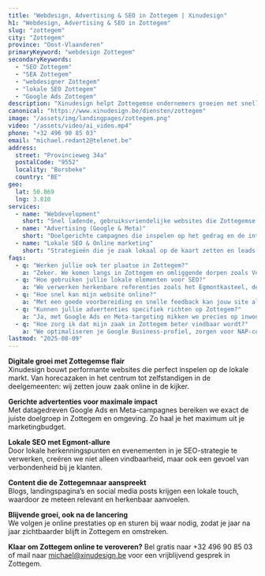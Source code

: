 ```yaml
---
title: "Webdesign, Advertising & SEO in Zottegem | Xinudesign"
h1: "Webdesign, Advertising & SEO in Zottegem"
slug: "zottegem"
city: "Zottegem"
province: "Oost-Vlaanderen"
primaryKeyword: "webdesign Zottegem"
secondaryKeywords:
  - "SEO Zottegem"
  - "SEA Zottegem"
  - "webdesigner Zottegem"
  - "lokale SEO Zottegem"
  - "Google Ads Zottegem"
description: "Xinudesign helpt Zottegemse ondernemers groeien met snelle websites, gerichte advertenties en lokale SEO die inspeelt op de troeven van de Egmontstad."
canonical: "https://www.xinudesign.be/diensten/zottegem"
image: "/assets/img/landingpages/zottegem.png"
video: "/assets/video/ai_video.mp4"
phone: "+32 496 90 85 03"
email: "michael.redant2@telenet.be"
address:
  street: "Provincieweg 34a"
  postalCode: "9552"
  locality: "Borsbeke"
  country: "BE"
geo:
  lat: 50.869
  lng: 3.810
services:
  - name: "Webdevelopment"
    short: "Snel ladende, gebruiksvriendelijke websites die Zottegemse klanten overtuigen."
  - name: "Advertising (Google & Meta)"
    short: "Doelgerichte campagnes die inspelen op het gedrag en de interesses van Zottegemnaars."
  - name: "Lokale SEO & Online marketing"
    short: "Strategieën die je zaak lokaal op de kaart zetten en leads genereren."
faqs:
  - q: "Werken jullie ook ter plaatse in Zottegem?"
    a: "Zeker. We komen langs in Zottegem en omliggende dorpen zoals Velzeke, Strijpen, Godveerdegem en Erwetegem."
  - q: "Hoe gebruiken jullie lokale elementen voor SEO?"
    a: "We verwerken herkenbare referenties zoals het Egmontkasteel, de Markt, de jaarlijkse Egmontfeesten en het wielererfgoed in je content."
  - q: "Hoe snel kan mijn website online?"
    a: "Met een goede voorbereiding en snelle feedback kan jouw site al binnen 2 tot 4 weken live staan."
  - q: "Kunnen jullie advertenties specifiek richten op Zottegem?"
    a: "Ja, met Google Ads en Meta-targeting mikken we precies op inwoners van Zottegem en de regio."
  - q: "Hoe zorg ik dat mijn zaak in Zottegem beter vindbaar wordt?"
    a: "We optimaliseren je Google Business-profiel, zorgen voor NAP-consistentie, bouwen lokale backlinks en gebruiken trefwoorden zoals 'webdesigner Zottegem'."
lastmod: "2025-08-09"
---
```


**Digitale groei met Zottegemse flair**  
Xinudesign bouwt performante websites die perfect inspelen op de lokale markt. Van horecazaken in het centrum tot zelfstandigen in de deelgemeenten: wij zetten jouw zaak online in de kijker.

**Gerichte advertenties voor maximale impact**  
Met datagedreven Google Ads en Meta-campagnes bereiken we exact de juiste doelgroep in Zottegem en omgeving. Zo haal je het maximum uit je marketingbudget.

**Lokale SEO met Egmont-allure**  
Door lokale herkenningspunten en evenementen in je SEO-strategie te verwerken, creëren we niet alleen vindbaarheid, maar ook een gevoel van verbondenheid bij je klanten.

**Content die de Zottegemnaar aanspreekt**  
Blogs, landingspagina’s en social media posts krijgen een lokale touch, waardoor ze meteen relevant en herkenbaar aanvoelen.

**Blijvende groei, ook na de lancering**  
We volgen je online prestaties op en sturen bij waar nodig, zodat je jaar na jaar zichtbaarder blijft in Zottegem en omstreken.

**Klaar om Zottegem online te veroveren?**
Bel gratis naar +32 496 90 85 03 of mail naar [michael@xinudesign.be](mailto:michael@xinudesign.be) voor een vrijblijvend gesprek in Zottegem.
